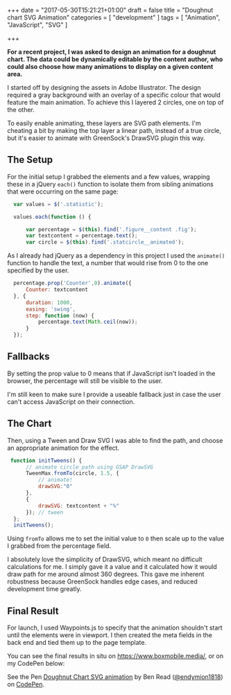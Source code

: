 +++
date = "2017-05-30T15:21:21+01:00"
draft = false
title = "Doughnut chart SVG Animation"
categories = [
	"development"
]
tags = [ 
  "Animation",
  "JavaScript",
  "SVG"
]

+++

**For a recent project, I was asked to design an animation for a doughnut chart. The data could be dynamically editable by the content author, who could also choose how many animations to display on a given content area.**

I started off by designing the assets in Adobe Illustrator. The design required a gray background with an overlay of a specific colour that would feature the main animation. To achieve this I layered 2 circles, one on top of the other.

To easily enable animating, these layers are SVG path elements. I'm cheating a bit by making the top layer a linear path, instead of a true circle, but it's easier to animate with GreenSock's DrawSVG plugin this way.

## The Setup
For the initial setup I grabbed the elements and a few values, wrapping these in a jQuery `each()` function to isolate them from sibling animations that were occurring on the same page:
```js
  var values = $('.statistic');

  values.each(function () {

      var percentage = $(this).find('.figure__content .fig');
      var textcontent = percentage.text();
      var circle = $(this).find('.statcircle__animated');
```

As I already had jQuery as a dependency in this project I used the `animate()` function to handle the text, a number that would rise from 0 to the one specified by the user.

```js
  percentage.prop('Counter',0).animate({
      Counter: textcontent
  }, {
      duration: 1000,
      easing: 'swing',
      step: function (now) {
          percentage.text(Math.ceil(now));
      }
  });
```

## Fallbacks
By setting the prop value to 0 means that if JavaScript isn't loaded in the browser, the percentage will still be visible to the user.

I'm still keen to make sure I provide a useable fallback just in case the user can't access JavaScript on their connection.


## The Chart
Then, using a Tween and Draw SVG I was able to find the path, and choose an appropriate animation for the effect.

```js
 function initTweens() {
      // animate circle path using GSAP DrawSVG
      TweenMax.fromTo(circle, 1.5, {
          // animate!
          drawSVG:"0"
      },
      {
          drawSVG: textcontent + "%"
      }); // tween
  };
  initTweens();
```
Using `fromTo` allows me to set the initial value to `0` then scale up to the value I grabbed from the percentage field. 

I absolutely love the simplicity of DrawSVG, which meant no difficult calculations for me. I simply gave it a value and it calculated how it would draw path for me around almost 360 degrees. This gave me inherent robustness because GreenSock handles edge cases, and reduced development time greatly.


## Final Result
For launch, I used Waypoints.js to specify that the animation shouldn't start until the elements were in viewport. I then created the meta fields in the back end and tied them up to the page template.

You can see the final results in situ on https://www.boxmobile.media/, or on my CodePen below:

<p data-height="265" data-theme-id="0" data-slug-hash="ygvVgQ" data-default-tab="result" data-user="endymion1818" data-embed-version="2" data-pen-title="Doughnut Chart SVG animation" class="codepen">See the Pen <a href="https://codepen.io/endymion1818/pen/ygvVgQ/">Doughnut Chart SVG animation</a> by Ben Read (<a href="https://codepen.io/endymion1818">@endymion1818</a>) on <a href="https://codepen.io">CodePen</a>.</p>
<script async src="https://production-assets.codepen.io/assets/embed/ei.js"></script>

